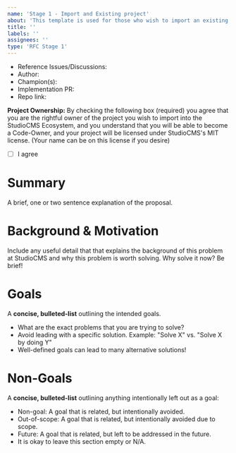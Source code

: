 ```yaml
---
name: 'Stage 1 - Import and Existing project'
about: 'This template is used for those who wish to import an existing project/repo into the StudioCMS Ecosystem'
title: ''
labels: ''
assignees: ''
type: 'RFC Stage 1'
---
```


<!-- 
  **This template is reserved for those who wish to import a project into the @withstudiocms org**

  If you are not importing an existing project:
  
  Instead, start a new discussion: https://github.com/withstudiocms/roadmap/discussions/new
  See README for more information: https://github.com/withstudiocms/roadmap
-->

- Reference Issues/Discussions: <!-- related issues, otherwise leave empty -->
- Author: <!-- @mention the author (probably you!) -->
- Champion(s): <!-- @mention any proposal champions (probably you!) -->
- Implementation PR: <!-- leave empty -->
- Repo link: <!-- Current project repo -->

**Project Ownership:** By checking the following box (required) you agree that you are the rightful owner of the 
project you wish to import into the StudioCMS Ecosystem, and you understand that you will be able to become a Code-Owner, 
and your project will be licensed under StudioCMS's MIT license. (Your name can be on this license if you desire)

- [ ] I agree

# Summary

A brief, one or two sentence explanation of the proposal.

# Background & Motivation

Include any useful detail that that explains the background of this problem 
at StudioCMS and why this problem is worth solving. Why solve it now? Be brief!

# Goals

A **concise, bulleted-list** outlining the intended goals. 

- What are the exact problems that you are trying to solve?
- Avoid leading with a specific solution. Example: "Solve X" vs. "Solve X by doing Y"
- Well-defined goals can lead to many alternative solutions!

# Non-Goals 

A **concise, bulleted-list** outlining anything intentionally left out as a goal:

- Non-goal: A goal that is related, but intentionally avoided.
- Out-of-scope: A goal that is related, but intentionally avoided due to scope.
- Future: A goal that is related, but left to be addressed in the future.
- It is okay to leave this section empty or N/A.
